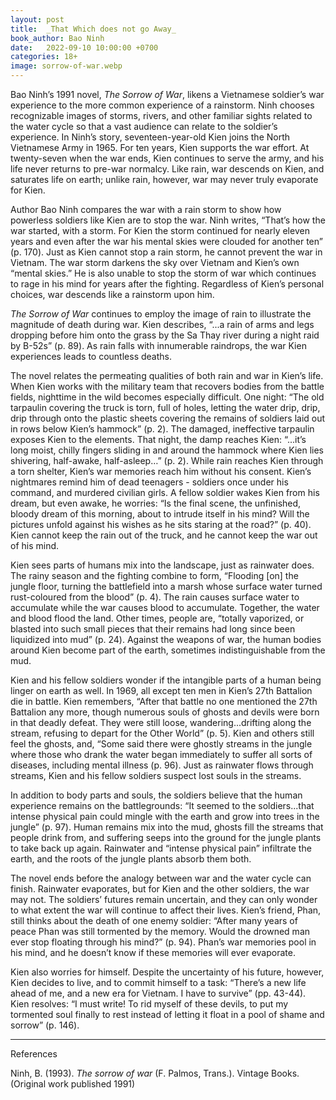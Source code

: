 ```yaml
---
layout: post
title:  _That Which does not go Away_
book_author: Bao Ninh
date:   2022-09-10 10:00:00 +0700
categories: 18+
image: sorrow-of-war.webp
---
```


Bao Ninh’s 1991 novel, _The Sorrow of War_, likens a Vietnamese soldier’s war experience to the more common experience of a rainstorm. Ninh chooses recognizable images of storms, rivers, and other familiar sights related to the water cycle so that a vast audience can relate to the soldier’s experience. In Ninh’s story, seventeen-year-old Kien joins the North Vietnamese Army in 1965. For ten years, Kien supports the war effort. At twenty-seven when the war ends, Kien continues to serve the army, and his life never returns to pre-war normalcy. Like rain, war descends on Kien, and saturates life on earth; unlike rain, however, war may never truly evaporate for Kien.

Author Bao Ninh compares the war with a rain storm to show how powerless soldiers like Kien are to stop the war. Ninh writes, “That’s how the war started, with a storm. For Kien the storm continued for nearly eleven years and even after the war his mental skies were clouded for another ten” (p. 170). Just as Kien cannot stop a rain storm, he cannot prevent the war in Vietnam. The war storm darkens the sky over Vietnam and Kien’s own “mental skies.” He is also unable to stop the storm of war which continues to rage in his mind for years after the fighting. Regardless of Kien’s personal choices, war descends like a rainstorm upon him. 

_The Sorrow of War_ continues to employ the image of rain to illustrate the magnitude of death during war. Kien describes, “...a rain of arms and legs dropping before him onto the grass by the Sa Thay river during a night raid by B-52s” (p. 89). As rain falls with innumerable raindrops, the war Kien experiences leads to countless deaths. 

The novel relates the permeating qualities of both rain and war in Kien’s life. When Kien works with the military team that recovers bodies from the battle fields, nighttime in the wild becomes especially difficult. One night: “The old tarpaulin covering the truck is torn, full of holes, letting the water drip, drip, drip through onto the plastic sheets covering the remains of soldiers laid out in rows below Kien’s hammock” (p. 2). The damaged, ineffective tarpaulin exposes Kien to the elements. That night, the damp reaches Kien: “...it’s long moist, chilly fingers sliding in and around the hammock where Kien lies shivering, half-awake, half-asleep…” (p. 2). While rain reaches Kien through a torn shelter, Kien’s war memories reach him without his consent. Kien’s nightmares remind him of dead teenagers - soldiers once under his command, and murdered civilian girls. A fellow soldier wakes Kien from his dream, but even awake, he worries: “Is the final scene, the unfinished, bloody dream of this morning, about to intrude itself in his mind? Will the pictures unfold against his wishes as he sits staring at the road?” (p. 40). Kien cannot keep the rain out of the truck, and he cannot keep the war out of his mind.

Kien sees parts of humans mix into the landscape, just as rainwater does. The rainy season and the fighting combine to form, “Flooding [on] the jungle floor, turning the battlefield into a marsh whose surface water turned rust-coloured from the blood” (p. 4). The rain causes surface water to accumulate while the war causes blood to accumulate. Together, the water and blood flood the land. Other times, people are, “totally vaporized, or blasted into such small pieces that their remains had long since been liquidized into mud” (p. 24). Against the weapons of war, the human bodies around Kien become part of the earth, sometimes indistinguishable from the mud.  

Kien and his fellow soldiers wonder if the intangible parts of a human being linger on earth as well. In 1969, all except ten men in Kien’s 27th Battalion die in battle. Kien remembers, “After that battle no one mentioned the 27th Battalion any more, though numerous souls of ghosts and devils were born in that deadly defeat. They were still loose, wandering...drifting along the stream, refusing to depart for the Other World” (p. 5). Kien and others still feel the ghosts, and, “Some said there were ghostly streams in the jungle where those who drank the water began immediately to suffer all sorts of diseases, including mental illness (p. 96). Just as rainwater flows through streams, Kien and his fellow soldiers suspect lost souls in the streams. 

In addition to body parts and souls, the soldiers believe that the human experience remains on the battlegrounds: “It seemed to the soldiers...that intense physical pain could mingle with the earth and grow into trees in the jungle” (p. 97). Human remains mix into the mud, ghosts fill the streams that people drink from, and suffering seeps into the ground for the jungle plants to take back up again. Rainwater and “intense physical pain” infiltrate the earth, and the roots of the jungle plants absorb them both.

The novel ends before the analogy between war and the water cycle can finish. Rainwater evaporates, but for Kien and the other soldiers, the war may not. The soldiers’ futures remain uncertain, and they can only wonder to what extent the war will continue to affect their lives. Kien’s friend, Phan, still thinks about the death of one enemy soldier: “After many years of peace Phan was still tormented by the memory. Would the drowned man ever stop floating through his mind?” (p. 94). Phan’s war memories pool in his mind, and he doesn’t know if these memories will ever evaporate.

Kien also worries for himself. Despite the uncertainty of his future, however, Kien decides to live, and to commit himself to a task: “There’s a new life ahead of me, and a new era for Vietnam. I have to survive” (pp. 43-44). Kien resolves: “I must write! To rid myself of these devils, to put my tormented soul finally to rest instead of letting it float in a pool of shame and sorrow” (p. 146). 

---
References

Ninh, B. (1993). _The sorrow of war_ (F. Palmos, Trans.). Vintage Books. (Original work published 1991)


